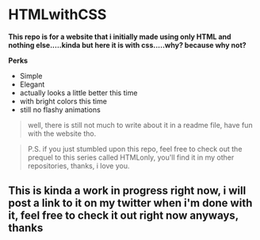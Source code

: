 # HTMLwithCSS
**This repo is for a website that i initially made using only HTML and nothing else.....kinda but here it is with css.....why? because why not?**

**Perks**
- Simple
- Elegant
- actually looks a little better this time
- with bright colors this time
- still no flashy animations

> well, there is still not much to write about it in a readme file, have fun with the website tho.

>P.S. if you just stumbled upon this repo, feel free to check out the prequel to this series called HTMLonly, you'll find it in my other repositories, thanks, i love you.
## This is kinda a work in progress right now, i will post a link to it on my twitter when i'm done with it, feel free to check it out right now anyways, thanks